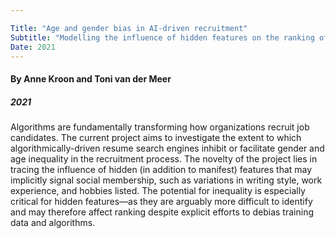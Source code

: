 ```yaml
---

Title: "Age and gender bias in AI-driven recruitment"
Subtitle: "Modelling the influence of hidden features on the ranking of job candidates"
Date: 2021
---
```


#### By Anne Kroon and Toni van der Meer
##### 2021

Algorithms are fundamentally transforming how organizations recruit job candidates. The current project aims to investigate the extent to which algorithmically-driven resume search engines inhibit or facilitate gender and age inequality in the recruitment process. The novelty of the project lies in tracing the influence of hidden (in addition to manifest) features that may implicitly signal social membership, such as variations in writing style, work experience, and hobbies listed. The potential for inequality is especially critical for hidden features—as they are arguably more difficult to identify and may therefore affect ranking despite explicit efforts to debias training data and algorithms.



